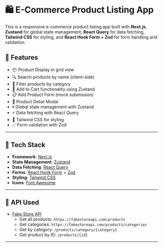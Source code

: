 # 🛍️ E-Commerce Product Listing App

This is a responsive e-commerce product listing app built with **Next.js**, **Zustand** for global state management, **React Query** for data fetching, **Tailwind CSS** for styling, and **React Hook Form + Zod** for form handling and validation.

## 🚀 Features

- 📦 Product Display in grid view
- 🔍 Search products by name (client-side)
- 🧩 Filter products by category
- 🛒 Add to Cart functionality using Zustand
- 📋 Add Product Form (mock submission)
- 🧾 Product Detail Modal
- 🌀 Global state management with Zustand
- ⚡ Data fetching with React Query
- 🎨 Tailwind CSS for styling
- ✅ Form validation with Zod

---

## 🧪 Tech Stack

- **Framework**: [Next.js](https://nextjs.org/)
- **State Management**: [Zustand](https://github.com/pmndrs/zustand)
- **Data Fetching**: [React Query](https://tanstack.com/query/latest)
- **Forms**: [React Hook Form](https://react-hook-form.com/) + [Zod](https://zod.dev/)
- **Styling**: [Tailwind CSS](https://tailwindcss.com/)
- **Icons**: [Font Awesome](https://fontawesome.com/)

---

## 🔗 API Used

- [Fake Store API](https://fakestoreapi.com/)
  - Get all products: `https://fakestoreapi.com/products`
  - Get categories: `https://fakestoreapi.com/products/categories`
  - Get by category: `/products/category/{category}`
  - Get product by ID: `/products/{id}`

---
